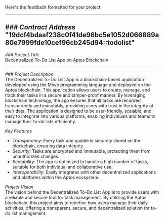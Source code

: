 Here's the feedback formatted for your project:

---

*### Contract Address*  
"19dcf4bdaaf238c0f41de96bc5e1052d066889a80e7999fde10cef96cb245d94::todolist"
---

*### Project Title*  
Decentralized To-Do List App on Aptos Blockchain

---

*### Project Description*  
The Decentralized To-Do List App is a blockchain-based application developed using the Move programming language and deployed on the Aptos blockchain. This application allows users to create, manage, and track their tasks in a secure and tamper-proof manner. By leveraging blockchain technology, the app ensures that all tasks are recorded transparently and immutably, providing users with trust in the integrity of their data. The application is designed to be user-friendly, scalable, and easy to integrate into various platforms, enabling individuals and teams to manage their to-do lists efficiently.

*Key Features*  
- *Transparency:* Every task and update is securely stored on the blockchain, ensuring data integrity.
- *Security:* Tasks are encrypted and immutable, protecting them from unauthorized changes.
- *Scalability:* The app is optimized to handle a high number of tasks, suitable for both individual and collaborative use.
- *Interoperability:* Easily integrates with other decentralized applications and platforms within the Aptos ecosystem.

*Project Vision*  
The vision behind the Decentralized To-Do List App is to provide users with a reliable and secure tool for task management. By utilizing the Aptos blockchain, this project aims to redefine how users manage their daily activities, offering a transparent, secure, and decentralized solution for to-do list management.
